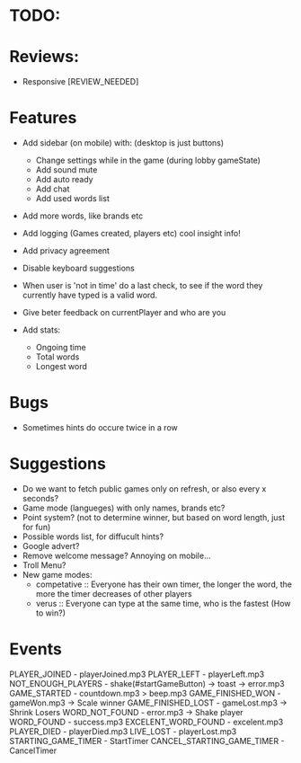 # TODO:

# Reviews:
- Responsive [REVIEW_NEEDED]

# Features
- Add sidebar (on mobile) with: (desktop is just buttons)
  - Change settings while in the game (during lobby gameState)
  - Add sound mute
  - Add auto ready
  - Add chat
  - Add used words list

- Add more words, like brands etc
- Add logging (Games created, players etc) cool insight info!
- Add privacy agreement
- Disable keyboard suggestions
- When user is 'not in time' do a last check, to see if the word they currently have typed is a valid word.
- Give beter feedback on currentPlayer and who are you

- Add stats:
  - Ongoing time
  - Total words
  - Longest word

# Bugs
- Sometimes hints do occure twice in a row

# Suggestions
- Do we want to fetch public games only on refresh, or also every x seconds?
- Game mode (langueges) with only names, brands etc?
- Point system? (not to determine winner, but based on word length, just for fun)
- Possible words list, for diffucult hints?
- Google advert?
- Remove welcome message? Annoying on mobile...
- Troll Menu?
- New game modes:
  - competative :: Everyone has their own timer, the longer the word, the more the timer decreases of other players
  - verus :: Everyone can type at the same time, who is the fastest (How to win?)

# Events
PLAYER_JOINED               - playerJoined.mp3
PLAYER_LEFT                 - playerLeft.mp3
NOT_ENOUGH_PLAYERS          - shake(#startGameButton) -> toast -> error.mp3
GAME_STARTED                - countdown.mp3 > beep.mp3
GAME_FINISHED_WON           - gameWon.mp3 -> Scale winner
GAME_FINISHED_LOST          - gameLost.mp3 -> Shrink Losers
WORD_NOT_FOUND              - error.mp3 -> Shake player
WORD_FOUND                  - success.mp3
EXCELENT_WORD_FOUND         - excelent.mp3
PLAYER_DIED                 - playerDied.mp3
LIVE_LOST                   - playerLost.mp3
STARTING_GAME_TIMER         - StartTimer
CANCEL_STARTING_GAME_TIMER  - CancelTimer
